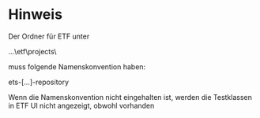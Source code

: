 # Hinweis

Der Ordner für ETF unter

...\etf\projects\

muss folgende Namenskonvention haben:

ets-[...]-repository

Wenn die Namenskonvention nicht eingehalten ist, werden die Testklassen in ETF UI nicht angezeigt, 
obwohl vorhanden

